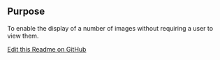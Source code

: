 ## Purpose
To enable the display of a number of images without requiring a user to view them.


[Edit this Readme on GitHub](https://github.com/wellcomecollection/wellcomecollection.org/edit/main/content/webapp/components/ImageGallery/README.md)
